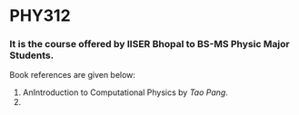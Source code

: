 # PHY312
### It is the course offered by IISER Bhopal to BS-MS Physic Major Students.
Book references are given below:
1. AnIntroduction to Computational Physics by _Tao Pang_.
2. 
